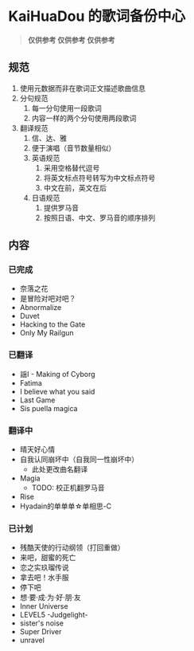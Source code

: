 # KaiHuaDou 的歌词备份中心

> **仅供参考 仅供参考 仅供参考**

## 规范

1. 使用元数据而非在歌词正文描述歌曲信息
2. 分句规范
    1. 每一分句使用一段歌词
    2. 内容一样的两个分句使用两段歌词
3. 翻译规范
    1. 信、达、雅
    2. 便于演唱（音节数量相似）
    3. 英语规范
        1. 采用空格替代逗号
        2. 将英文标点符号转写为中文标点符号
        3. 中文在前，英文在后
    4. 日语规范
        1. 提供罗马音
        2. 按照日语、中文、罗马音的顺序排列

## 内容

### 已完成

+ 奈落之花
+ 是冒险对吧对吧？
+ Abnormalize
+ Duvet
+ Hacking to the Gate
+ Only My Railgun

### 已翻译

+ 謡I - Making of Cyborg
+ Fatima
+ I believe what you said
+ Last Game
+ Sis puella magica

### 翻译中

+ 晴天好心情
+ 自我认同崩坏中（自我同一性崩坏中）
    + 此处更改曲名翻译
+ Magia
    + TODO: 校正机翻罗马音
+ Rise
+ Hyadain的单单单☆单相思-C

### 已计划

+ 残酷天使的行动纲领（打回重做）
+ 来吧，甜蜜的死亡
+ 恋之实玖瑠传说
+ 拿去吧！水手服
+ 停下吧
+ 想·要·成·为·好·朋·友
+ Inner Universe
+ LEVEL5 -Judgelight-
+ sister's noise
+ Super Driver
+ unravel

